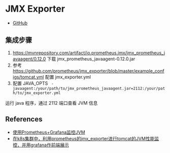 # JMX Exporter

* [GitHub](https://github.com/prometheus/jmx_exporter)

## 集成步骤

1. <https://mvnrepository.com/artifact/io.prometheus.jmx/jmx_prometheus_javaagent/0.12.0> 下载 jmx_prometheus_javaagent-0.12.0.jar
2. 参考 <https://github.com/prometheus/jmx_exporter/blob/master/example_configs/tomcat.yml> 配置 jmx_exporter.yml
3. 配置 JAVA_OPTS ` -javaagent:/your/path/to/jmx_prometheus_javaagent.jar=2112:/your/path/to/jmx_exporter.yml`

运行 java 程序，通过 2112 端口查看 JVM 信息

## References

* [使用Prometheus+Grafana监控JVM](https://chanjarster.github.io/post/prom-grafana-jvm/)
* [在k8s集群中，利用prometheus的jmx_exporter进行tomcat的JVM性能监控，并用grafana作前端展示](https://www.cnblogs.com/aguncn/p/10106453.html)
